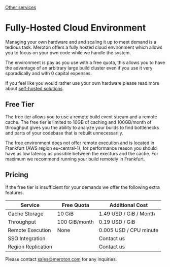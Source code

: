 [Other services](..)

# Fully-Hosted Cloud Environment

Managing your own hardware and and scaling it up to meet demand is a tedious task. Meroton offers a fully hosted cloud environment which allows you to focus on your own code while we handle the system.

The environment is pay as you use with a free quota, this allows you to have the advantage of an arbitrary large build cluster even if you use it very sporadically and with 0 capital expenses.

If you feel like you would rather use your own hardware please read more about [self-hosted solutions](../self-hosted).

## Free Tier

The free tier allows you to use a remote build event stream and a remote cache. The free tier is limited to 10GB of caching and 100GB/month of throughput gives you the ability to analyze your builds to find bottlenecks and parts of your codebase that is rebuilt unnecessarily.

The free environment does not offer remote execution and is located in Frankfurt (AWS region eu-central-1), for performance reason you should have as low latency as possible between the execturs and the cache. For maximum we recommend running your build remotely in Frankfurt.

## Pricing

If the free tier is insufficient for your demands we offer the following extra features.

| Service            | Free Quota    | Additional Cost        |
| ------------------ | ------------- | ---------------------- |
| Cache Storage      | 10 GiB        | 1.49 USD / GiB / Month |
| Throughput         | 100 GiB/month | 0.19 USD / GiB         |
| Remote Execution   | None          | 0.005 USD / CPU minute |
| SSO Integration    |               | Contact us             |
| Region Replication |               | Contact us             |

Please contact sales@meroton.com for any inquiries.
